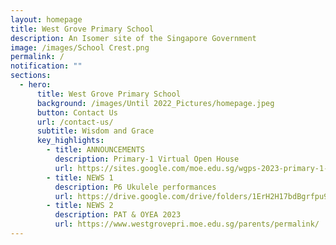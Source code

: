 ```yaml
---
layout: homepage
title: West Grove Primary School
description: An Isomer site of the Singapore Government
image: /images/School Crest.png
permalink: /
notification: ""
sections:
  - hero:
      title: West Grove Primary School
      background: /images/Until 2022_Pictures/homepage.jpeg
      button: Contact Us
      url: /contact-us/
      subtitle: Wisdom and Grace
      key_highlights:
        - title: ANNOUNCEMENTS
          description: Primary-1 Virtual Open House
          url: https://sites.google.com/moe.edu.sg/wgps-2023-primary-1-virtual-op/home
        - title: NEWS 1
          description: P6 Ukulele performances
          url: https://drive.google.com/drive/folders/1ErH2H17bdBgrfpu9lkPzAxbT87NVEXwo?usp=share_link
        - title: NEWS 2
          description: PAT & OYEA 2023
          url: https://www.westgrovepri.moe.edu.sg/parents/permalink/
---
```

